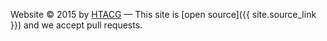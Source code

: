 

Website © 2015 by [HTACG](http://www.htacg.org/)
&mdash;
This site is [open source]({{ site.source_link }}) and we accept pull requests.
